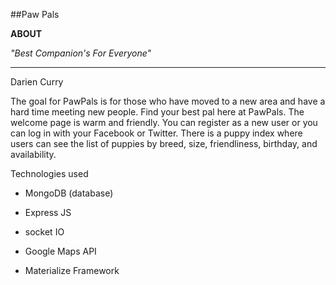 



##Paw Pals

**ABOUT**

*"Best Companion's For Everyone"*

__________________
Darien Curry


The goal for PawPals is for those who have moved to a new area and have a hard time meeting new people. Find your best pal here at PawPals. The welcome page is warm and friendly. You can register as a new user or you can log in with your Facebook or Twitter. There is a puppy index where users can see the list of puppies by breed, size, friendliness, birthday, and availability.


Technologies used

- MongoDB (database)

- Express JS

- socket IO

- Google Maps API

- Materialize Framework





